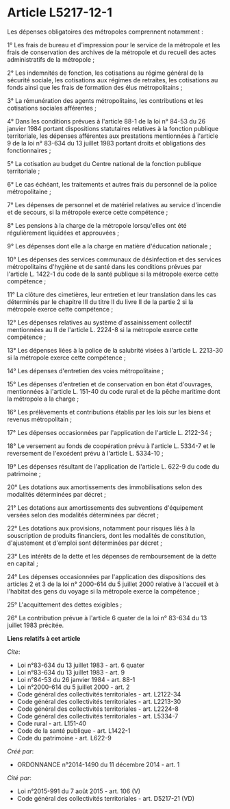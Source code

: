 # Article L5217-12-1

Les dépenses obligatoires des métropoles comprennent notamment : 

1° Les frais de bureau et d'impression pour le service de la métropole et les frais de conservation des archives de la
métropole et du recueil des actes administratifs de la métropole ; 

2° Les indemnités de fonction, les cotisations au régime général de la sécurité sociale, les cotisations aux régimes de
retraites, les cotisations au fonds ainsi que les frais de formation des élus métropolitains ; 

3° La rémunération des agents métropolitains, les contributions et les cotisations sociales afférentes ; 

4° Dans les conditions prévues à l'article 88-1 de la loi n° 84-53 du 26 janvier 1984 portant dispositions statutaires
relatives à la fonction publique territoriale, les dépenses afférentes aux prestations mentionnées à l'article 9 de la loi n°
83-634 du 13 juillet 1983 portant droits et obligations des fonctionnaires ; 

5° La cotisation au budget du Centre national de la fonction publique territoriale ; 

6° Le cas échéant, les traitements et autres frais du personnel de la police métropolitaine ; 

7° Les dépenses de personnel et de matériel relatives au service d'incendie et de secours, si la métropole exerce cette
compétence ; 

8° Les pensions à la charge de la métropole lorsqu'elles ont été régulièrement liquidées et approuvées ; 

9° Les dépenses dont elle a la charge en matière d'éducation nationale ; 

10° Les dépenses des services communaux de désinfection et des services métropolitains d'hygiène et de santé dans les
conditions prévues par l'article L. 1422-1 du code de la santé publique si la métropole exerce cette compétence ; 

11° La clôture des cimetières, leur entretien et leur translation dans les cas déterminés par le chapitre III du titre II du
livre II de la partie 2 si la métropole exerce cette compétence ; 

12° Les dépenses relatives au système d'assainissement collectif mentionnées au II de l'article L. 2224-8 si la métropole
exerce cette compétence ; 

13° Les dépenses liées à la police de la salubrité visées à l'article L. 2213-30 si la métropole exerce cette compétence ; 

14° Les dépenses d'entretien des voies métropolitaine ; 

15° Les dépenses d'entretien et de conservation en bon état d'ouvrages, mentionnées à l'article L. 151-40 du code rural et de
la pêche maritime dont la métropole a la charge ; 

16° Les prélèvements et contributions établis par les lois sur les biens et revenus métropolitain ; 

17° Les dépenses occasionnées par l'application de l'article L. 2122-34 ; 

18° Le versement au fonds de coopération prévu à l'article L. 5334-7 et le reversement de l'excédent prévu à l'article L.
5334-10 ; 

19° Les dépenses résultant de l'application de l'article L. 622-9 du code du patrimoine ; 

20° Les dotations aux amortissements des immobilisations selon des modalités déterminées par décret ; 

21° Les dotations aux amortissements des subventions d'équipement versées selon des modalités déterminées par décret ; 

22° Les dotations aux provisions, notamment pour risques liés à la souscription de produits financiers, dont les modalités de
constitution, d'ajustement et d'emploi sont déterminées par décret ; 

23° Les intérêts de la dette et les dépenses de remboursement de la dette en capital ; 

24° Les dépenses occasionnées par l'application des dispositions des articles 2 et 3 de la loi n° 2000-614 du 5 juillet 2000
relative à l'accueil et à l'habitat des gens du voyage si la métropole exerce la compétence ; 

25° L'acquittement des dettes exigibles ; 

26° La contribution prévue à l'article 6 quater de la loi n° 83-634 du 13 juillet 1983 précitée.

**Liens relatifs à cet article**

_Cite_:

  - Loi n°83-634 du 13 juillet 1983 - art. 6 quater
  - Loi n°83-634 du 13 juillet 1983 - art. 9
  - Loi n°84-53 du 26 janvier 1984 - art. 88-1
  - Loi n°2000-614 du 5 juillet 2000 - art. 2
  - Code général des collectivités territoriales - art. L2122-34
  - Code général des collectivités territoriales - art. L2213-30
  - Code général des collectivités territoriales - art. L2224-8
  - Code général des collectivités territoriales - art. L5334-7
  - Code rural - art. L151-40
  - Code de la santé publique - art. L1422-1
  - Code du patrimoine - art. L622-9

_Créé par_:

  - ORDONNANCE n°2014-1490 du 11 décembre 2014 - art. 1

_Cité par_:

  - Loi n°2015-991 du 7 août 2015 - art. 106 (V)
  - Code général des collectivités territoriales - art. D5217-21 (VD)
